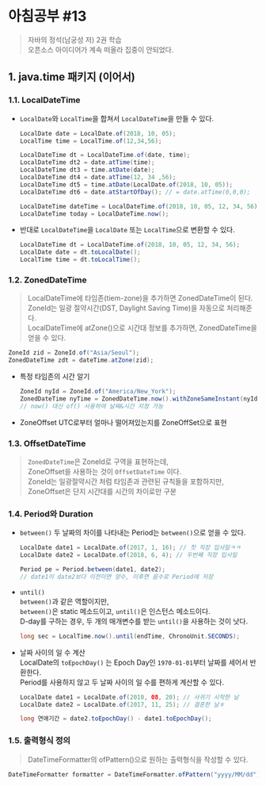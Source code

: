 # 아침공부 #13
>자바의 정석(남궁성 저) 2권 학습  
>오픈소스 아이디어가 계속 떠올라 집중이 안되었다.

## 1. java.time 패키지 (이어서)

### 1.1. LocalDateTime
- `LocalDate`와 `LocalTime`을 합쳐서 `LocalDateTime`을 만들 수 있다.
  
  ~~~java
  LocalDate date = LocalDate.of(2018, 10, 05);
  LocalTime time = LocalTime.of(12,34,56);

  LocalDateTime dt = LocalDateTime.of(date, time);
  LocalDateTime dt2 = date.atTime(time);
  LocalDateTime dt3 = time.atDate(date);
  LocalDateTime dt4 = date.atTime(12, 34 ,56);
  LocalDateTime dt5 = time.atDate(LocalDate.of(2018, 10, 05));
  LocalDateTime dt6 = date.atStartOfDay(); // = date.atTime(0,0,0);

  LocalDateTime dateTime = LocalDateTime.of(2018, 10, 05, 12, 34, 56);
  LocalDateTime today = LocalDateTime.now();
  ~~~

- 반대로 `LocalDateTime`을 `LocalDate` 또는 `LocalTime`으로 변환할 수 있다.

  ~~~java
  LocalDateTime dt = LocalDateTime.of(2018, 10, 05, 12, 34, 56);
  LocalDate date = dt.toLocalDate();
  LocalTime time = dt.toLocalTime();
  ~~~

### 1.2. ZonedDateTime
>LocalDateTime에 타임존(tiem-zone)을 추가하면 ZonedDateTime이 된다.  
ZoneId는 일광 절약시간(DST, Daylight Saving Time)을 자동으로 처리해준다.  
LocalDateTime에 atZone()으로 시간대 정보를 추가하면, ZonedDateTime을 얻을 수 있다.

~~~java
ZoneId zid = ZoneId.of("Asia/Seoul");
ZonedDateTime zdt = dateTime.atZone(zid);
~~~

- 특정 타임존의 시간 알기  
  ~~~java
  ZoneId nyId = ZoneId.of("America/New_York");
  ZonedDateTime nyTime = ZonedDateTime.now().withZoneSameInstant(nyId);
  // now() 대신 of() 사용하여 날짜&시간 지정 가능
  ~~~

- ZoneOffset
UTC로부터 얼마나 떨어져있는지를 ZoneOffSet으로 표현

### 1.3. OffsetDateTime  
>`ZonedDateTime`은 ZoneId로 구역을 표현하는데,    
ZoneOffset을 사용하는 것이 `OffsetDateTime` 이다.  
ZoneId는 일광절약시간 처럼 타임존과 관련된 규칙들을 포함하지만,  
ZoneOffset은 단지 시간대를 시간의 차이로만 구분

### 1.4. Period와 Duration
- `between()`
두 날짜의 차이를 나타내는 Period는 `between()`으로 얻을 수 있다.

  ~~~java
  LocalDate date1 = LocalDate.of(2017, 1, 16); // 첫 직장 입사일ㅋㅋ
  LocalDate date2 = LocalDate.of(2018, 6, 4); // 두번째 직장 입사일

  Period pe = Period.between(date1, date2);
  // date1이 date2보다 이전이면 양수, 이후면 음수로 Period에 저장
  ~~~
- `until()`  
`between()`과 같은 역할이지만,  
`between()`은 static 메소드이고, `until()`은 인스턴스 메소드이다.  
D-day를 구하는 경우, 두 개의 매개변수를 받는 `until()`을 사용하는 것이 낫다.

  ~~~java
  long sec = LocalTime.now().until(endTime, ChronoUnit.SECONDS);
  ~~~

- 날짜 사이의 일 수 계산  
LocalDate의 `toEpochDay()` 는 Epoch Day인 `1970-01-01`부터 날짜를 세어서 반환한다.  
Period를 사용하지 않고 두 날짜 사이의 일 수를 편하게 계산할 수 있다.

  ~~~java
  LocalDate date1 = LocalDate.of(2010, 08, 20); // 사귀기 시작한 날
  LocalDate date2 = LocalDate.of(2017, 11, 25); // 결혼한 날ㅎ

  long 연애기간 = date2.toEpochDay() - date1.toEpochDay();
  ~~~

### 1.5. 출력형식 정의
>DateTimeFormatter의 ofPattern()으로 원하는 출력형식을 작성할 수 있다.

~~~java
DateTimeFormatter formatter = DateTimeFormatter.ofPattern("yyyy/MM/dd");
~~~

